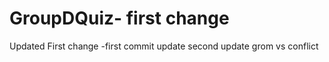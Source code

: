 # GroupDQuiz- first change
Updated First change -first commit
update second 
update grom vs
conflict
